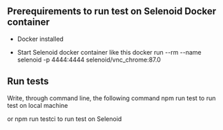 ## Prerequirements to run test on Selenoid Docker container

- Docker installed

- Start Selenoid docker container like this
  docker run --rm --name selenoid -p 4444:4444 selenoid/vnc_chrome:87.0

## Run tests

Write, through command line, the following command 
  npm run test 
to run test on local machine

or
  npm run testci
to run test on Selenoid
